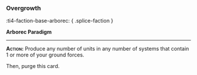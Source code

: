 ### **Overgrowth**
:ti4-faction-base-arborec:
{ .splice-faction }

**Arborec Paradigm**

---

**<span style="font-variant:small-caps;">Action</span>:** Produce any number of units in any number of systems that contain 1 or more of your ground forces.

Then, purge this card.
